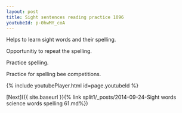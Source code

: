```yaml
---
layout: post
title: Sight sentences reading practice 1096
youtubeId: p-0hwMY_coA
---
```

 
 
Helps to learn sight words and their spelling.

Opportunitiy to repeat the spelling. 

Practice spelling. 
 
Practice for spelling bee competitions. 
 
{% include youtubePlayer.html id=page.youtubeId %}
 
 

[Next]({{ site.baseurl }}{% link  split1/_posts/2014-09-24-Sight words science words spelling 61.md%})
 
